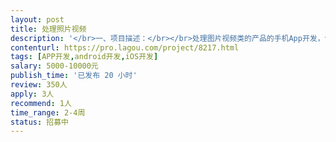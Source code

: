 ```yaml
---                
layout: post       
title: 处理照片视频           
description: '</br>一、项目描述：</br></br>处理图片视频类的产品的手机App开发，包括iOS和Android两端</br>二、主要功能点：</br>能区别拍照类和视频类APP，知道拍的照片和处理后的照片区别，照片的地址和时间，可以知道用户分享照片的平台，</br></br>四、人员要求：</br>无，</br>开发周期15天</br>'     
contenturl: https://pro.lagou.com/project/8217.html      
tags: [APP开发,android开发,iOS开发]            
salary: 5000-10000元          
publish_time: '已发布 20 小时'         
review: 350人                   
apply: 3人                   
recommend: 1人                   
time_range: 2-4周              
status: 招募中                  
---                 
```


